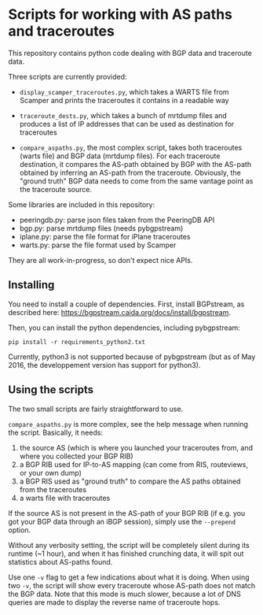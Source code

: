 # Scripts for working with AS paths and traceroutes

This repository contains python code dealing with BGP data and
traceroute data.

Three scripts are currently provided:

- `display_scamper_traceroutes.py`, which takes a WARTS file from Scamper
  and prints the traceroutes it contains in a readable way

- `traceroute_dests.py`, which takes a bunch of mrtdump files and produces
  a list of IP addresses that can be used as destination for traceroutes

- `compare_aspaths.py`, the most complex script, takes both traceroutes
  (warts file) and BGP data (mrtdump files).  For each traceroute destination,
  it compares the AS-path obtained by BGP with the AS-path obtained by inferring
  an AS-path from the traceroute.  Obviously, the "ground truth" BGP data needs
  to come from the same vantage point as the traceroute source.


Some libraries are included in this repository:

- peeringdb.py: parse json files taken from the PeeringDB API
- bgp.py: parse mrtdump files (needs pybgpstream)
- iplane.py: parse the file format for iPlane traceroutes
- warts.py: parse the file format used by Scamper

They are all work-in-progress, so don't expect nice APIs.

## Installing

You need to install a couple of dependencies.  First, install BGPstream,
as described here: <https://bgpstream.caida.org/docs/install/bgpstream>.

Then, you can install the python dependencies, including pybgpstream:

    pip install -r requirements_python2.txt

Currently, python3 is not supported because of pybgpstream (but as of May 2016,
the developpement version has support for python3).

## Using the scripts

The two small scripts are fairly straightforward to use.

`compare_aspaths.py` is more complex, see the help message when running the script.
Basically, it needs:

1. the source AS (which is where you launched your traceroutes from, and where you collected your BGP RIB)
2. a BGP RIB used for IP-to-AS mapping (can come from RIS, routeviews, or your own dump)
3. a BGP RIS used as "ground truth" to compare the AS paths obtained from the traceroutes
4. a warts file with traceroutes

If the source AS is not present in the AS-path of your BGP RIB (if e.g. you got
your BGP data through an iBGP session), simply use the `--prepend` option.

Without any verbosity setting, the script will be completely silent during its runtime (~1 hour),
and when it has finished crunching data, it will spit out statistics about AS-paths found.

Use one `-v` flag to get a few indications about what it is doing.  When using two `-v`,
the script will show every traceroute whose AS-path does not match the BGP data.
Note that this mode is much slower, because a lot of DNS queries are made to display
the reverse name of traceroute hops.

